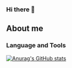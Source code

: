 ### Hi there 👋

## About me


### Language and Tools 


[![Anurag's GitHub stats](https://github-readme-stats.vercel.app/api?username=QuitM6n)](https://github.com/anuraghazra/github-readme-stats)

<!--
**QuitM6n/QuitM6n** is a ✨ _special_ ✨ repository because its `README.md` (this file) appears on your GitHub profile.

Here are some ideas to get you started:

- 🔭 I’m currently working on ...
- 🌱 I’m currently learning ...
- 👯 I’m looking to collaborate on ...
- 🤔 I’m looking for help with ...
- 💬 Ask me about ...
- 📫 How to reach me: ...
- 😄 Pronouns: ...
- ⚡ Fun fact: ...
-->
